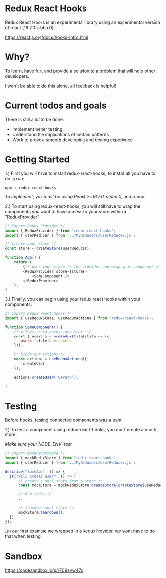 # Redux React Hooks

Redux React Hooks is an experimental library using an experimental version of react (16.7.0-alpha.0).

https://reactjs.org/docs/hooks-intro.html

# Why?

To learn, have fun, and provide a solution to a problem that will help other developers.

I won't be able to do this alone, all feedback is helpful!

# Current todos and goals

There is still a lot to be done.

- Implement better testing
- Understand the implications of certain patterns
- Work to prove a smooth developing and testing experience


# Getting Started

1.) First you will have to install redux-react-hooks, to install all you have to do is run:

```
npm i redux-react-hooks
```

_To implement, you must be using React >=16.7.0-alpha.0, and redux._


2.) To start using redux-react-hooks, you will still have to wrap the components you want to have access to your store within a "ReduxProvider"


```js
/* Import Redux Provider */
import { ReduxProvider } from 'redux-react-hooks';
import { userReducer } from '../MyReducers/userReducer.js';

/* create your store */
const store = createStore(userReducer);

function App() {
    return (
        {/* pass your store to the provider and wrap your component with ReduxProvider */
        <ReduxProvider store={store}>
            <SomeComponent />
        </ReduxProvider>
    );
}
```

3.) Finally, you can begin using your redux react hooks within your components:

```js
/* Import Redux React hooks */
import { useReduxState, useReduxActions } from 'redux-react-hooks';

function SomeComponent() {
    /* Allows us to access our state */
    const { users } = useReduxState(state => ({
       users: state.User.users
    }));

    /* binds our actions */
    const actions = useReduxActions({
        createUser
    });

    actions.createUser('Gareth');
   ...
}
```
# Testing

Before hooks, testing connected components was a pain.

1.) To test a component using redux-react-hooks, you must create a mock store.

_Make sure your NODE_ENV=test_

```js
/* import mockReduxStore */
import { mockReduxStore } from "redux-react-hooks";
import { userReducer } from '../MyReducers/userReducer.js';

describe("SomeApp", () => {
  it("will create user", () => {
      /* create a mock store from a store */
      const mockStore = mockReduxStore.createStore(createStore(useReducer));

      /* Run tests */
      ...

      /* teardown mock store */
      mockStore.teardown();
  });
});
```
_In our first example we wrapped <SomeComponent /> in a ReduxProvider, we wont have to do that when testing.
# Sandbox

https://codesandbox.io/s/r709zvw47o